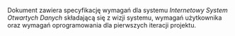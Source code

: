 Dokument zawiera specyfikację wymagań dla systemu *Internetowy System Otwartych Danych* składającą się z wizji systemu, wymagań użytkownika oraz wymagań oprogramowania dla pierwszych iteracji projektu.